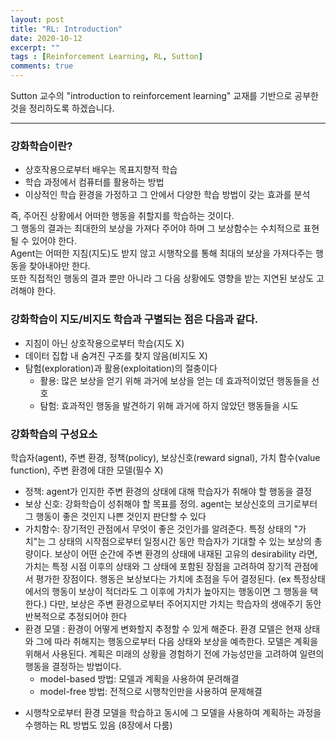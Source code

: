 ```yaml
---
layout: post
title: "RL: Introduction"
date: 2020-10-12
excerpt: ""
tags : [Reinforcement Learning, RL, Sutton]
comments: true
---
```


Sutton 교수의 "introduction to reinforcement learning" 교재를 기반으로 공부한 것을 정리하도록 하겠습니다.

---

### 강화학습이란?
* 상호작용으로부터 배우는 목표지향적 학습
* 학습 과정에서 컴퓨터를 활용하는 방법
* 이상적인 학습 환경을 가정하고 그 안에서 다양한 학습 방법이 갖는 효과를 분석


즉, 주어진 상황에서 어떠한 행동을 취할지를 학습하는 것이다.  
그 행동의 결과는 최대한의 보상을 가져다 주어야 하며 그 보상함수는 수치적으로 표현될 수 있어야 한다.  
Agent는 어떠한 지침(지도)도 받지 않고 시행착오를 통해 최대의 보상을 가져다주는 행동을 찾아내야만 한다.  
또한 직접적인 행동의 결과 뿐만 아니라 그 다음 상황에도 영향을 받는 지연된 보상도 고려해야 한다.

### 강화학습이 지도/비지도 학습과 구별되는 점은 다음과 같다.
* 지침이 아닌 상호작용으로부터 학습(지도 X)
* 데이터 집합 내 숨겨진 구조를 찾지 않음(비지도 X)
* 탐험(exploration)과 활용(exploitation)의 절충이다
    * 활용: 많은 보상을 얻기 위해 과거에 보상을 얻는 데 효과적이었던 행동들을 선호
    * 탐험: 효과적인 행동을 발견하기 위해 과거에 하지 않았던 행동들을 시도
    
### 강화학습의 구성요소
학습자(agent), 주변 환경, 정책(policy), 보상신호(reward signal), 가치 함수(value function), 주변 환경에 대한 모델(필수 X)

- 정책: agent가 인지한 주변 환경의 상태에 대해 학습자가 취해야 할 행동을 결정
- 보상 신호: 강화학습이 성취해야 할 목표를 정의. agent는 보상신호의 크기로부터 그 행동이 좋은 것인지 나쁜 것인지 판단할 수 있다
- 가치함수: 장기적인 관점에서 무엇이 좋은 것인가를 알려준다. 특정 상태의 "가치"는 그 상태의 시작점으로부터 일정시간 동안 학습자가 기대할 수 있는 보상의 총량이다.
보상이 어떤 순간에 주변 환경의 상태에 내재된 고유의 desirability 라면, 가치는 특정 시점 이후의 상태와 그 상태에 포함된 장점을 고려하여 장기적 관점에서 평가한 장점이다.
행동은 보상보다는 가치에 초점을 두어 결정된다. (ex 특정상태에서의 행동이 보상이 적더라도 그 이후에 가치가 높아지는 행동이면 그 행동을 택한다.) 
다만, 보상은 주변 환경으로부터 주어지지만 가치는 학습자의 생애주기 동안 반복적으로 추정되어야 한다
- 환경 모델 : 환경이 어떻게 변화할지 추정할 수 있게 해준다. 환경 모델은 현재 상태와 그에 따라 취해지는 행동으로부터 다음 상태와 보상을 예측한다.
모델은 계획을 위해서 사용된다. 계획은 미래의 상황을 경험하기 전에 가능성만을 고려하여 일련의 행동을 결정하는 방법이다.
    * model-based 방법: 모델과 계획을 사용하여 문려해결
    * model-free 방법: 전적으로 시행착인만을 사용하여 문제해결
* 시행착오로부터 환경 모델을 학습하고 동시에 그 모델을 사용하여 계획하는 과정을 수행하는 RL 방법도 있음 (8장에서 다룸)
  
